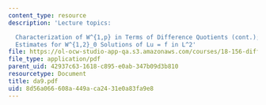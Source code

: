 ```yaml
---
content_type: resource
description: 'Lecture topics:

  Characterization of W^{1,p} in Terms of Difference Quotients (cont.); Interior W^{2,2}
  Estimates for W^{1,2}_0 Solutions of Lu = f in L^2'
file: https://ol-ocw-studio-app-qa.s3.amazonaws.com/courses/18-156-differential-analysis-spring-2004/8d56a066608a449aca2431e0a83fa9e8_da9.pdf
file_type: application/pdf
parent_uid: 42937c63-1618-c895-e0ab-347b09d3b810
resourcetype: Document
title: da9.pdf
uid: 8d56a066-608a-449a-ca24-31e0a83fa9e8
---
```

